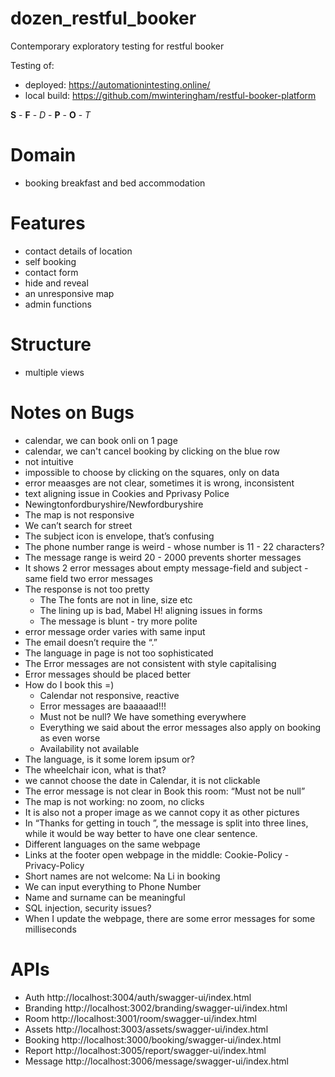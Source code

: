 # dozen_restful_booker

Contemporary exploratory testing for restful booker

Testing of:

* deployed: <https://automationintesting.online/>
* local build: <https://github.com/mwinteringham/restful-booker-platform>

**S** - **F** - *D* - **P** - **O** - *T*

# Domain

* booking breakfast and bed accommodation

# Features

* contact details of location
* self booking
* contact form
* hide and reveal
* an unresponsive map
* admin functions

# Structure

* multiple views

# Notes on Bugs

* calendar, we can book onli on 1 page
* calendar, we can't cancel booking by clicking on the blue row
* not intuitive
* impossible to choose by clicking on the squares, only on data
* error meaasges are not clear, sometimes it is wrong, inconsistent
* text aligning issue in Cookies and Pprivasy Police
* Newingtonfordburyshire/Newfordburyshire
* The map is not responsive
* We can’t search for street
* The subject icon is envelope, that’s confusing
* The phone number range is weird - whose number is 11 - 22 characters?
* The message range is weird 20 - 2000 prevents shorter messages
* It shows 2 error messages about empty message-field and subject - same field two error messages
* The response is not too pretty
  * The The fonts are not in line, size etc
  * The lining up is bad, Mabel H! aligning issues in forms
  * The message is blunt - try more polite
* error message order varies with same input
* The email doesn’t require the “.”
* The language in page is not too sophisticated
* The Error messages are not consistent with style capitalising
* Error messages should be placed better
* How do I book this =)
  * Calendar not responsive, reactive
  * Error messages are baaaaad!!!
  * Must not be null? We have something everywhere
  * Everything we said about the error messages also apply on booking as even worse
  * Availability not available
* The language, is it some lorem ipsum or?
* The wheelchair icon, what is that?
* we cannot choose the date in Calendar, it is not clickable
* The error message is not clear in Book this room: “Must not be null”
* The map is not working: no zoom, no clicks
* It is also not a proper image as we cannot copy it as other pictures
* In “Thanks for getting in touch ”, the message is split into three lines, while it would be way better to have one clear sentence.
* Different languages on the same webpage
* Links at the footer open webpage in the middle: Cookie-Policy - Privacy-Policy
* Short names are not welcome: Na Li in booking
* We can input everything to Phone Number
* Name and surname can be meaningful
* SQL injection, security issues?
* When I update the webpage, there are some error messages for some milliseconds


# APIs

* Auth        http://localhost:3004/auth/swagger-ui/index.html
* Branding    http://localhost:3002/branding/swagger-ui/index.html
* Room        http://localhost:3001/room/swagger-ui/index.html
* Assets      http://localhost:3003/assets/swagger-ui/index.html
* Booking     http://localhost:3000/booking/swagger-ui/index.html
* Report      http://localhost:3005/report/swagger-ui/index.html
* Message     http://localhost:3006/message/swagger-ui/index.html